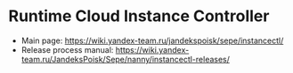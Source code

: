 # Runtime Cloud Instance Controller

* Main page: https://wiki.yandex-team.ru/jandekspoisk/sepe/instancectl/
* Release process manual: https://wiki.yandex-team.ru/JandeksPoisk/Sepe/nanny/instancectl-releases/

